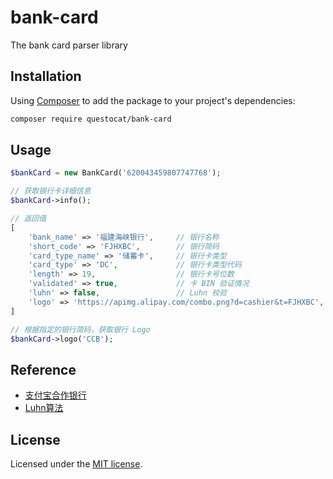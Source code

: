 # bank-card

The bank card parser library

## Installation

Using [Composer](https://getcomposer.org) to add the package to your project's dependencies:

```bash
composer require questocat/bank-card
```

## Usage

```php
$bankCard = new BankCard('620043459807747768');

// 获取银行卡详细信息
$bankCard->info();

// 返回值
[
    'bank_name' => '福建海峡银行',     // 银行名称
    'short_code' => 'FJHXBC',        // 银行简码
    'card_type_name' => '储蓄卡',     // 银行卡类型
    'card_type' => 'DC',             // 银行卡类型代码
    'length' => 19,                  // 银行卡号位数
    'validated' => true,             // 卡 BIN 验证情况
    'luhn' => false,                 // Luhn 校验
    'logo' => 'https://apimg.alipay.com/combo.png?d=cashier&t=FJHXBC',   // 银行 Logo
]

// 根据指定的银行简码，获取银行 Logo
$bankCard->logo('CCB');
```

## Reference
 - [支付宝合作银行](https://ab.alipay.com/i/yinhang.htm)
 - [Luhn算法](https://zh.wikipedia.org/wiki/Luhn%E7%AE%97%E6%B3%95)

## License

Licensed under the [MIT license](https://github.com/questocat/bank-card/blob/master/LICENSE).
